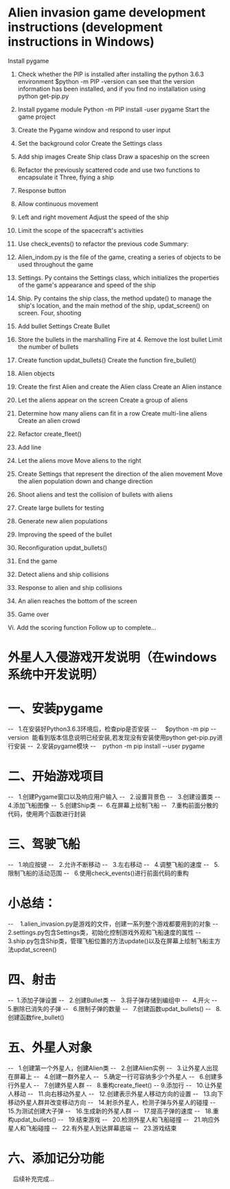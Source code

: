 # Alien invasion game development instructions (development instructions in Windows)
Install pygame
1. Check whether the PIP is installed after installing the python 3.6.3 environment
$python -m PIP -version can see that the version information has been installed, and if you find no installation using python get-pip.py
2. Install pygame module
Python -m PIP install -user pygame
Start the game project
1. Create the Pygame window and respond to user input
2. Set the background color
Create the Settings class
4. Add ship images
Create Ship class
Draw a spaceship on the screen
7. Refactor the previously scattered code and use two functions to encapsulate it
Three, flying a ship
1. Response button
2. Allow continuous movement
3. Left and right movement
Adjust the speed of the ship
5. Limit the scope of the spacecraft's activities
6. Use check_events() to refactor the previous code
Summary:
1. Alien_indom.py is the file of the game, creating a series of objects to be used throughout the game
2. Settings. Py contains the Settings class, which initializes the properties of the game's appearance and speed of the ship
3. Ship. Py contains the ship class, the method update() to manage the ship's location, and the main method of the ship, updat_screen() on screen.
Four, shooting
1. Add bullet Settings
Create Bullet
3. Store the bullets in the marshalling
Fire at 4.
Remove the lost bullet
Limit the number of bullets
7. Create function updat_bullets()
Create the function fire_bullet()
   
5. Alien objects
1. Create the first Alien and create the Alien class
Create an Alien instance
3. Let the aliens appear on the screen
Create a group of aliens
5. Determine how many aliens can fit in a row
Create multi-line aliens
Create an alien crowd
8. Refactor create_fleet()
9. Add line
10. Let the aliens move
Move aliens to the right
12. Create Settings that represent the direction of the alien movement
Move the alien population down and change direction
14. Shoot aliens and test the collision of bullets with aliens
15. Create large bullets for testing
16. Generate new alien populations
17. Improving the speed of the bullet
18. Reconfiguration updat_bullets()
19. End the game
20. Detect aliens and ship collisions
21. Response to alien and ship collisions
22. An alien reaches the bottom of the screen
23. Game over

Vi. Add the scoring function
Follow up to complete...

# 外星人入侵游戏开发说明（在windows系统中开发说明）
# 一、安装pygame
--    1.在安装好Python3.6.3环境后，检查pip是否安装
--     $python -m pip --version  能看到版本信息说明已经安装,若发现没有安装使用python get-pip.py进行安装
--   2.安装pygame模块
--     python -m pip install --user pygame
# 二、开始游戏项目
--    1.创建Pygame窗口以及响应用户输入
--    2.设置背景色
--    3.创建设置类
--    4.添加飞船图像
--   5.创建Ship类
--   6.在屏幕上绘制飞船
--    7.重构前面分散的代码，使用两个函数进行封装
# 三、驾驶飞船
--    1.响应按键
--    2.允许不断移动
--    3.左右移动
--    4.调整飞船的速度
--    5.限制飞船的活动范围
--    6.使用check_events()进行前面代码的重构
# 小总结：
 --     1.alien_invasion.py是游戏的文件，创建一系列整个游戏都要用到的对象
 --     2.settings.py包含Settings类，初始化控制游戏外观和飞船速度的属性
 --    3.ship.py包含Ship类，管理飞船位置的方法update()以及在屏幕上绘制飞船主方法updat_screen()
# 四、射击
--   1.添加子弹设置
--    2.创建Bullet类
--    3.将子弹存储到编组中
--    4.开火
--    5.删除已消失的子弹
--    6.限制子弹的数量
--    7.创建函数updat_bullets()
--    8.创建函数fire_bullet()
# 五、外星人对象
--    1.创建第一个外星人，创建Alien类
--    2.创建Alien实例
--    3.让外星人出现在屏幕上
--    4.创建一群外星人
--    5.确定一行可容纳多少个外星人
--    6.创建多行外星人
--    7.创建外星人群
--    8.重构create_fleet()
--    9.添加行
--    10.让外星人移动
--    11.向右移动外星人
--    12.创建表示外星人移动方向的设置
--    13.向下移动外星人群并改变移动方向
--    14.射杀外星人，检测子弹与外星人的碰撞
--    15.为测试创建大子弹
--    16.生成新的外星人群
--    17.提高子弹的速度
--    18.重构updat_bullets()
--    19.结束游戏
--    20.检测外星人和飞船碰撞
--    21.响应外星人和飞船碰撞
--    22.有外星人到达屏幕底端
--    23.游戏结束
# 六、添加记分功能
    后续补充完成...
